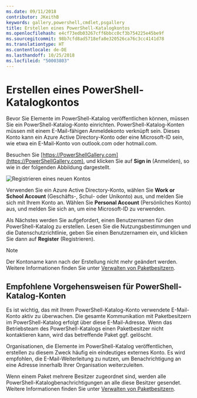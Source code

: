 ```yaml
---
ms.date: 09/11/2018
contributor: JKeithB
keywords: gallery,powershell,cmdlet,psgallery
title: Erstellen eines PowerShell-Katalogkontos
ms.openlocfilehash: e4cf73edb03267cff6bbcc0cf3b754225e45be9f
ms.sourcegitcommit: 98b7cfd8ad5718efa8e320526ca76c3cc4141d78
ms.translationtype: HT
ms.contentlocale: de-DE
ms.lasthandoff: 10/25/2018
ms.locfileid: "50003803"
---
```

# <a name="creating-a-powershell-gallery-account"></a>Erstellen eines PowerShell-Katalogkontos

Bevor Sie Elemente im PowerShell-Katalog veröffentlichen können, müssen Sie ein PowerShell-Katalog-Konto einrichten.
PowerShell-Katalog-Konten müssen mit einem E-Mail-fähigen Anmeldekonto verknüpft sein. Dieses Konto kann ein Azure Active Directory-Konto oder eine Microsoft-ID sein, wie etwa ein E-Mail-Konto von outlook.com oder hotmail.com.

Besuchen Sie [https://PowerShellGallery.com](https://PowerShellGallery.com), und klicken Sie auf **Sign in** (Anmelden), so wie in der folgenden Abbildung dargestellt.

![Registrieren eines neuen Kontos](../../Images/CreateAccount-Register.png)

Verwenden Sie ein Azure Active Directory-Konto, wählen Sie **Work or School Account** (Geschäfts-, Schul- oder Unikonto) aus, und melden Sie sich mit Ihrem Konto an. Wählen Sie **Personal Account** (Persönliches Konto) aus, und melden Sie sich an, um eine Microsoft-ID zu verwenden.

Als Nächstes werden Sie aufgefordert, einen Benutzernamen für den PowerShell-Katalog zu erstellen. Lesen Sie die Nutzungsbestimmungen und die Datenschutzrichtlinie, geben Sie einen Benutzernamen ein, und klicken Sie dann auf **Register** (Registrieren).

> [!NOTE]
> Der Kontoname kann nach der Erstellung nicht mehr geändert werden. Weitere Informationen finden Sie unter [Verwalten von Paketbesitzern](managing-package-owners.md).

## <a name="recommended-practices-for-powershell-gallery-accounts"></a>Empfohlene Vorgehensweisen für PowerShell-Katalog-Konten

Es ist wichtig, das mit Ihrem PowerShell-Katalog-Konto verwendete E-Mail-Konto aktiv zu überwachen. Die gesamte Kommunikation mit Paketbesitzern im PowerShell-Katalog erfolgt über diese E-Mail-Adresse. Wenn das Betriebsteam des PowerShell-Katalogs einen Paketbesitzer nicht kontaktieren kann, wird das betreffende Paket ggf. gelöscht.

Organisationen, die Elemente im PowerShell-Katalog veröffentlichen, erstellen zu diesem Zweck häufig ein eindeutiges externes Konto. Es wird empfohlen, die E-Mail-Weiterleitung zu nutzen, um Benachrichtigung an eine Adresse innerhalb Ihrer Organisation weiterzuleiten.

Wenn einem Paket mehrere Besitzer zugeordnet sind, werden alle PowerShell-Katalogbenachrichtigungen an alle diese Besitzer gesendet. Weitere Informationen finden Sie unter [Verwalten von Paketbesitzern](managing-package-owners.md).
